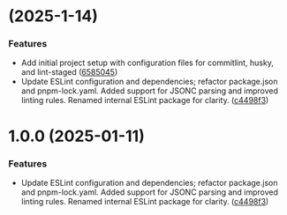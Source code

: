 #  (2025-1-14)


### Features

* Add initial project setup with configuration files for commitlint, husky, and lint-staged ([6585045](https://github.com/iamsyygo/fly/commit/65850450d45506dfa5e23ff9e966f41ae8998d04))
* Update ESLint configuration and dependencies; refactor package.json and pnpm-lock.yaml. Added support for JSONC parsing and improved linting rules. Renamed internal ESLint package for clarity. ([c4498f3](https://github.com/iamsyygo/fly/commit/c4498f375e7d5b6dae50d0fd623b716d76308dff))



# 1.0.0 (2025-01-11)


### Features

* Update ESLint configuration and dependencies; refactor package.json and pnpm-lock.yaml. Added support for JSONC parsing and improved linting rules. Renamed internal ESLint package for clarity. ([c4498f3](https://github.com/iamsyygo/fly/commit/c4498f375e7d5b6dae50d0fd623b716d76308dff))



